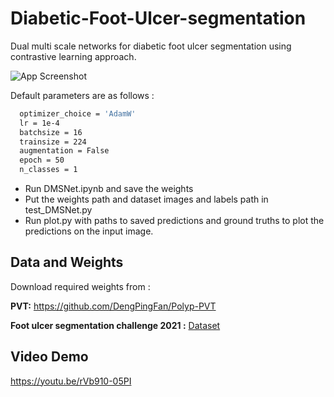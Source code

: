 
# Diabetic-Foot-Ulcer-segmentation

Dual multi scale networks for diabetic foot ulcer segmentation using contrastive learning approach.

![App Screenshot](https://i.postimg.cc/hvRkfFMs/DFU-image4.png)

Default parameters are as follows : 

```bash
  optimizer_choice = 'AdamW'
  lr = 1e-4
  batchsize = 16
  trainsize = 224
  augmentation = False
  epoch = 50
  n_classes = 1
```
- Run DMSNet.ipynb and save the weights
- Put the weights path and dataset images and labels path in test_DMSNet.py 
- Run plot.py with paths to saved predictions and ground truths to plot the predictions on the input image.

## Data and Weights

Download required weights from :

**PVT:** https://github.com/DengPingFan/Polyp-PVT

**Foot ulcer segmentation challenge 2021 :** [Dataset](https://drive.google.com/file/d/1VY8vt3jtZH6rl_siO__Ns4hGaHeC0MZk/view?usp=sharing)


## Video Demo

https://youtu.be/rVb910-05PI


